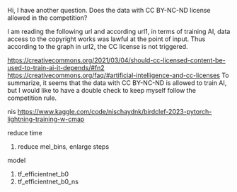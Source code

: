 Hi, I have another question. Does the data with CC BY-NC-ND license allowed in the competition?

I am reading the following url and according url1, in terms of training AI, data access to the copyright works was lawful at the point of input. Thus according to the graph in url2, the CC license is not triggered.

https://creativecommons.org/2021/03/04/should-cc-licensed-content-be-used-to-train-ai-it-depends/#fn2
https://creativecommons.org/faq/#artificial-intelligence-and-cc-licenses
To summarize, it seems that the data with CC BY-NC-ND is allowed to train AI, but I would like to have a double check to keep myself follow the competition rule.


nis
https://www.kaggle.com/code/nischaydnk/birdclef-2023-pytorch-lightning-training-w-cmap



reduce time
1. reduce mel_bins,  enlarge steps


model
1. tf_efficientnet_b0
2. tf_efficientnet_b0_ns